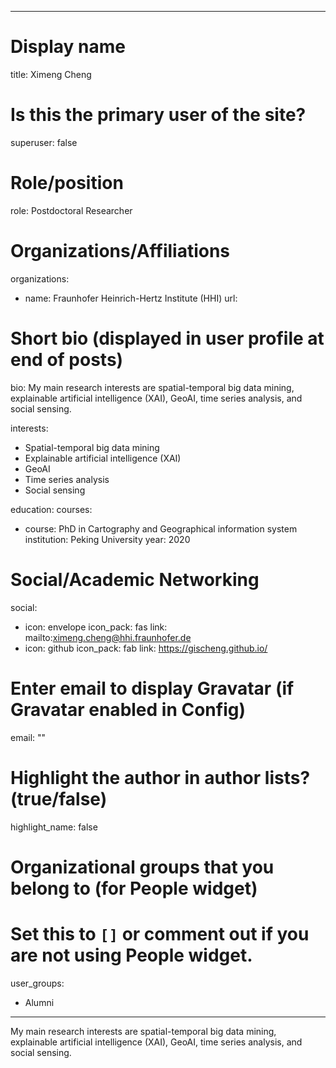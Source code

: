 
---
# Display name
title: Ximeng Cheng

# Is this the primary user of the site?
superuser: false

# Role/position
role: Postdoctoral Researcher

# Organizations/Affiliations
organizations:
- name: Fraunhofer Heinrich-Hertz Institute (HHI)
  url: 

# Short bio (displayed in user profile at end of posts)
bio: My main research interests are spatial-temporal big data mining, explainable artificial intelligence (XAI), GeoAI, time series analysis, and social sensing.

interests:
  - Spatial-temporal big data mining
  - Explainable artificial intelligence (XAI) 
  - GeoAI
  - Time series analysis
  - Social sensing


education:
  courses:
  - course: PhD in Cartography and Geographical information system
    institution: Peking University
    year: 2020


# Social/Academic Networking
social:
  - icon: envelope
    icon_pack: fas
    link: mailto:ximeng.cheng@hhi.fraunhofer.de
  - icon: github
    icon_pack: fab
    link: https://gischeng.github.io/


# Enter email to display Gravatar (if Gravatar enabled in Config)
email: ""

# Highlight the author in author lists? (true/false)
highlight_name: false

# Organizational groups that you belong to (for People widget)
#   Set this to `[]` or comment out if you are not using People widget.
user_groups:
- Alumni
---
My main research interests are spatial-temporal big data mining, explainable artificial intelligence (XAI), GeoAI, time series analysis, and social sensing.
